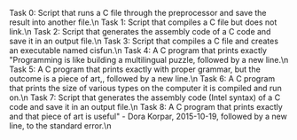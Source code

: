Task 0: Script that runs a C file through the preprocessor and save the result into another file.\n
Task 1: Script that compiles a C file but does not link.\n
Task 2: Script that generates the assembly code of a C code and save it in an output file.\n
Task 3: Script that compiles a C file and creates an executable named cisfun.\n
Task 4: A C program that prints exactly "Programming is like building a multilingual puzzle, followed by a new line.\n
Task 5: A C program that prints exactly with proper grammar, but the outcome is a piece of art,, followed by a new line.\n
Task 6: A C program that prints the size of various types on the computer it is compiled and run on.\n
Task 7: Script that generates the assembly code (Intel syntax) of a C code and save it in an output file.\n
Task 8: A  C program that prints exactly and that piece of art is useful" - Dora Korpar, 2015-10-19, followed by a new line, to the standard error.\n
